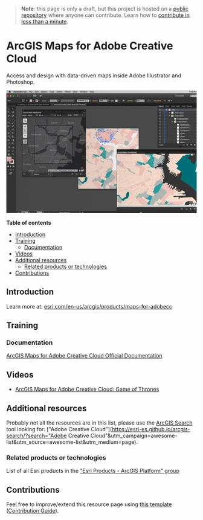 > **Note**: this page is only a draft, but this project is hosted on a [public repository](https://github.com/hhkaos/awesome-arcgis) where anyone can contribute. Learn how to [contribute in less than a minute](https://github.com/hhkaos/awesome-arcgis/blob/master/CONTRIBUTING.md#contributions).

# ArcGIS Maps for Adobe Creative Cloud

Access and design with data-driven maps inside Adobe Illustrator and Photoshop.

![ArcGIS Maps for Adobe Creative Cloud Screenshot](../product-thumbnails/arcgis-maps-for-adobe-creative-cloud.png)  

<!-- START doctoc generated TOC please keep comment here to allow auto update -->
<!-- DON'T EDIT THIS SECTION, INSTEAD RE-RUN doctoc TO UPDATE -->
**Table of contents**

- [Introduction](#introduction)
- [Training](#training)
  - [Documentation](#documentation)
- [Videos](#videos)
- [Additional resources](#additional-resources)
  - [Related products or technologies](#related-products)
- [Contributions](#contributions)

<!-- END doctoc generated TOC please keep comment here to allow auto update -->

## Introduction

Learn more at: [esri.com/en-us/arcgis/products/maps-for-adobecc](https://www.esri.com/en-us/arcgis/products/maps-for-adobecc)

## Training

### Documentation

[ArcGIS Maps for Adobe Creative Cloud Official Documentation](http://doc.arcgis.com/en/maps-for-adobecc/)

## Videos

* [ArcGIS Maps for Adobe Creative Cloud: Game of Thrones](https://www.youtube.com/watch?v=N_dkcXHf9TI)

## Additional resources

Probably not all the resources are in this list, please use the [ArcGIS Search](https://esri-es.github.io/arcgis-search/) tool looking for: ["Adobe Creative Cloud"](https://esri-es.github.io/arcgis-search/?search="Adobe Creative Cloud"&utm_campaign=awesome-list&utm_source=awesome-list&utm_medium=page).

### Related products or technologies

List of all Esri products in the ["Esri Products - ArcGIS Platform" group](https://awesome-arcgis.maps.arcgis.com/home/group.html?id=663480a878724c42aef09a523a8d5139&view=list&start=1&num=20#content)

## Contributions

Feel free to improve/extend this resource page using [this template](https://github.com/hhkaos/awesome-arcgis/blob/master/templates/PRODUCT_PAGE_TEMPLATE.md) ([Contribution Guide](https://github.com/hhkaos/awesome-arcgis/blob/master/CONTRIBUTING.md)).
